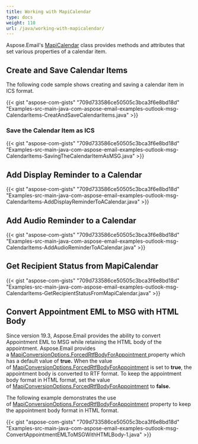 ```yaml
---
title: Working with MapiCalendar
type: docs
weight: 110
url: /java/working-with-mapicalendar/
---
```


Aspose.Email's [MapiCalendar](https://apireference.aspose.com/java/email/com.aspose.email/MapiCalendar) class provides methods and attributes that set various properties of a calendar item.
## **Create and Save Calendar Items**
The following code sample shows creating and saving a calendar item in ICS format.

{{< gist "aspose-com-gists" "709d733586ce50505c3bca3f6e8bd18d" "Examples-src-main-java-com-aspose-email-examples-outlook-msg-CalendarItems-CreatAndSaveCalendarItems.java" >}}
### **Save the Calendar Item as ICS**
{{< gist "aspose-com-gists" "709d733586ce50505c3bca3f6e8bd18d" "Examples-src-main-java-com-aspose-email-examples-outlook-msg-CalendarItems-SavingTheCalendarItemAsMSG.java" >}}
## **Add Display Reminder to a Calendar**
{{< gist "aspose-com-gists" "709d733586ce50505c3bca3f6e8bd18d" "Examples-src-main-java-com-aspose-email-examples-outlook-msg-CalendarItems-AddDisplayReminderToACalendar.java" >}}
## **Add Audio Reminder to a Calendar**
{{< gist "aspose-com-gists" "709d733586ce50505c3bca3f6e8bd18d" "Examples-src-main-java-com-aspose-email-examples-outlook-msg-CalendarItems-AddAudioReminderToACalendar.java" >}}
## **Get Recipient Status from MapiCalendar**
{{< gist "aspose-com-gists" "709d733586ce50505c3bca3f6e8bd18d" "Examples-src-main-java-com-aspose-email-examples-outlook-msg-CalendarItems-GetRecipientStatusFromMapiCalendar.java" >}}
## **Convert Appointment EML to MSG with HTML Body**
Since version 19.3, Aspose.Email provides the ability to convert Appointment EML to MSG while retaining the HTML body of the appointment. Aspose.Email provides a [MapiConversionOptions.ForcedRtfBodyForAppointment](https://apireference.aspose.com/java/email/com.aspose.email/MapiConversionOptions#setForcedRtfBodyForAppointment\(boolean\))[ ](https://apireference.aspose.com/net/email/aspose.email.mapi/mapiconversionoptions/properties/forcedrtfbodyforappointment)property which has a default value of **true.** When the value of [MapiConversionOptions.ForcedRtfBodyForAppointment](https://apireference.aspose.com/java/email/com.aspose.email/MapiConversionOptions#setForcedRtfBodyForAppointment\(boolean\)) is set to **true**, the appointment body is converted to RTF format. To keep the appointment body format in HTML format, set the value of [MapiConversionOptions.ForcedRtfBodyForAppointment](https://apireference.aspose.com/java/email/com.aspose.email/MapiConversionOptions#setForcedRtfBodyForAppointment\(boolean\)) to **false.**

The following example demonstrates the use of [MapiConversionOptions.ForcedRtfBodyForAppointment](https://apireference.aspose.com/java/email/com.aspose.email/MapiConversionOptions#setForcedRtfBodyForAppointment\(boolean\)) property to keep the appointment body format in HTML format.



{{< gist "aspose-com-gists" "709d733586ce50505c3bca3f6e8bd18d" "Examples-src-main-java-com-aspose-email-examples-outlook-msg-ConvertAppointmentEMLToMSGWithHTMLBody-1.java" >}}
